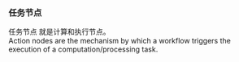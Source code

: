### 任务节点  
任务节点 就是计算和执行节点。  
Action nodes are the mechanism by which a workflow triggers the execution of a computation/processing task.
